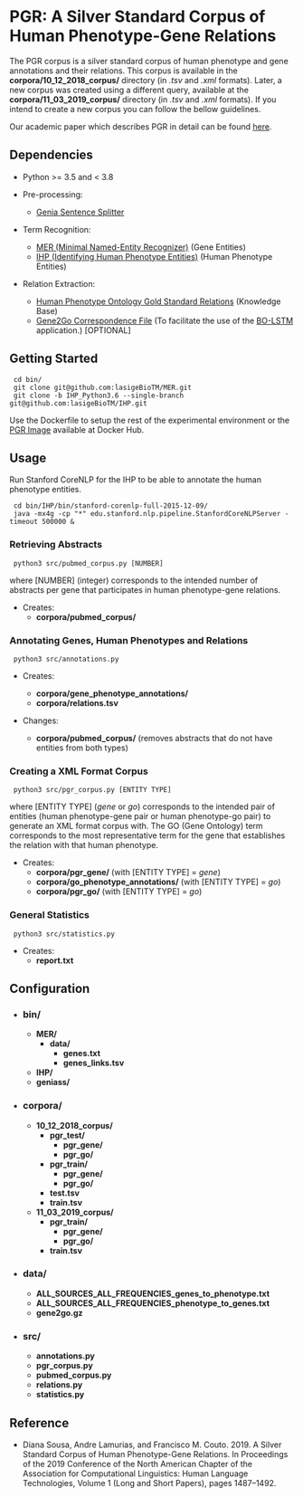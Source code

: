 # PGR: A Silver Standard Corpus of Human Phenotype-Gene Relations

The PGR corpus is a silver standard corpus of human phenotype and gene annotations and their relations. This corpus is available in the **corpora/10_12_2018_corpus/** directory (in *.tsv* and *.xml* formats). Later, a new corpus was created using a different query, available at the **corpora/11_03_2019_corpus/** directory (in *.tsv* and *.xml* formats).
If you intend to create a new corpus you can follow the bellow guidelines.

Our academic paper which describes PGR in detail can be found [here](https://aclweb.org/anthology/papers/N/N19/N19-1152/).

## Dependencies

* Python >= 3.5 and < 3.8

* Pre-processing:
    * [Genia Sentence Splitter](http://www.nactem.ac.uk/y-matsu/geniass/)
    
* Term Recognition:
    * [MER (Minimal Named-Entity Recognizer)](https://github.com/lasigeBioTM/MER) (Gene Entities)
    * [IHP (Identifying Human Phenotype Entities)](https://github.com/lasigeBioTM/IHP) (Human Phenotype Entities)
        
* Relation Extraction:
    * [Human Phenotype Ontology Gold Standard Relations](https://hpo.jax.org/app/download/annotation) (Knowledge Base)
    * [Gene2Go Correspondence File](https://ftp.ncbi.nlm.nih.gov/gene/DATA/gene2go.gz) (To facilitate the use of the [BO-LSTM](https://bmcbioinformatics.biomedcentral.com/articles/10.1186/s12859-018-2584-5#Abs1) application.) [OPTIONAL]
    
## Getting Started

````
 cd bin/
 git clone git@github.com:lasigeBioTM/MER.git
 git clone -b IHP_Python3.6 --single-branch git@github.com:lasigeBioTM/IHP.git
````
Use the Dockerfile to setup the rest of the experimental environment or the [PGR Image](https://hub.docker.com/r/dpavot/pgr) available at Docker Hub.
   
## Usage

Run Stanford CoreNLP for the IHP to be able to annotate the human phenotype entities.

````
 cd bin/IHP/bin/stanford-corenlp-full-2015-12-09/
 java -mx4g -cp "*" edu.stanford.nlp.pipeline.StanfordCoreNLPServer -timeout 500000 &
````

### Retrieving Abstracts

````
 python3 src/pubmed_corpus.py [NUMBER]
````

where [NUMBER] (integer) corresponds to the intended number of abstracts per gene that participates in human phenotype-gene relations.

* Creates: 
    * **corpora/pubmed_corpus/**

### Annotating Genes, Human Phenotypes and Relations

````
 python3 src/annotations.py
````

* Creates: 
    * **corpora/gene_phenotype_annotations/** 
    * __corpora/relations.tsv__
    
* Changes:
    * **corpora/pubmed_corpus/** (removes abstracts that do not have entities from both types)

### Creating a XML Format Corpus

````
 python3 src/pgr_corpus.py [ENTITY TYPE]
````

where [ENTITY TYPE] (*gene* or *go*) corresponds to the intended pair of entities (human phenotype-gene pair or human phenotype-go pair) to generate an XML format corpus with. The GO (Gene Ontology) term corresponds to the most representative term for the gene that establishes the relation with that human phenotype.

* Creates: 
    * **corpora/pgr_gene/** (with [ENTITY TYPE] = *gene*)
    * **corpora/go_phenotype_annotations/** (with [ENTITY TYPE] = *go*)
    * **corpora/pgr_go/** (with [ENTITY TYPE] = *go*)
    
### General Statistics

````
 python3 src/statistics.py
````

* Creates: 
    * __report.txt__

## Configuration

* ### bin/
    * **MER/**
        * **data/**
            * __genes.txt__
            * __genes_links.tsv__
    * **IHP/**
    * **geniass/**
    
* ### corpora/
    * **10_12_2018_corpus/**
        * **pgr_test/**
            * **pgr_gene/**
            * **pgr_go/**
        * **pgr_train/**
            * **pgr_gene/**
            * **pgr_go/**
        * __test.tsv__
        * __train.tsv__
    * **11_03_2019_corpus/**
        * **pgr_train/**
            * **pgr_gene/**
            * **pgr_go/**
        * __train.tsv__    
          

* ### data/
    * __ALL_SOURCES_ALL_FREQUENCIES_genes_to_phenotype.txt__
    * __ALL_SOURCES_ALL_FREQUENCIES_phenotype_to_genes.txt__
    * __gene2go.gz__
    
* ### src/
    * **annotations.py**
    * **pgr_corpus.py**
    * **pubmed_corpus.py**
    * **relations.py**
    * **statistics.py**
    
## Reference

- Diana Sousa, Andre Lamurias, and Francisco M. Couto. 2019. A Silver Standard Corpus of Human Phenotype-Gene Relations. In Proceedings of the 2019 Conference of the North American Chapter of the Association for Computational Linguistics: Human Language Technologies, Volume 1 (Long and Short Papers), pages 1487–1492.

